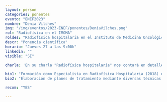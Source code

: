 ```yaml
---
layout: person
categories: ponentes
evento: "ENEF2023"
nombre: "Denia Vilches"
img: "/img/eventos/2023-ENEF/ponentes/DeniaVilches.png"
rol: "Radiofísica en el IMOMA"
roldes: "Radiofísica hospitalaria en el Instituto de Medicina Oncológica y Molecular de Asturias"
descr: "Ponencia científica"
horario: "Jueves 27 a las 9:00h"
linkedin: ""
visible: "SÍ"

charla: 'En su charla "Radiofísica hospitalaria" nos contará en detalle cómo es su profesión y qué supone ser física en un ambiente médico.'

bio1: "Formación como Especialista en Radiofísica Hospitalaria (2018) en el Hospital Regional Universitario de Málaga junto con estancias en otros centros como el Hospital Universitario Virgen de la Victoria (Málaga), Hospital Vithas Xanit Internacional (Benalmádena), el Hospital Universitario Central de Asturias y el propio IMOMA."
bio2: "Elaboración de planes de tratamiento mediante diversas técnicas como Radioterapia Conformada Tridimensional, Radioterapia Estereotáxica Extracraneal (SBRT) o Radiocirugía Estereotáxica (SRS). Participación en la verificación de las diferentes etapas de los tratamientos como la verificación dosimétrica del plan de irradiación. Realización de controles de calidad del equipo."

recom: "YES"

---
```

